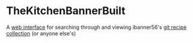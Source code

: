 # TheKitchenBannerBuilt
A [web interface](https://the-banner-kitchen.ham.io/) for searching through and viewing ibanner56's [git recipe collection](https://github.com/ibanner56/NotRubyButChef) (or anyone else's) 
